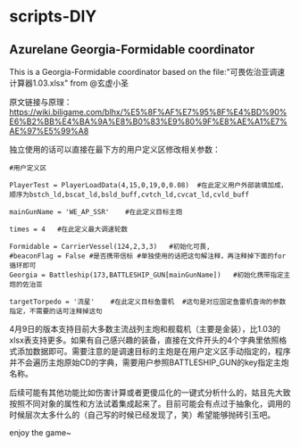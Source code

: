 # scripts-DIY
## Azurelane Georgia-Formidable coordinator

This is a Georgia-Formidable coordinator based on the file:"可畏佐治亚调速计算器1.03.xlsx" from @玄虚小圣

原文链接与原理：
    https://wiki.biligame.com/blhx/%E5%8F%AF%E7%95%8F%E4%BD%90%E6%B2%BB%E4%BA%9A%E8%B0%83%E9%80%9F%E8%AE%A1%E7%AE%97%E5%99%A8
    
独立使用的话可以直接在最下方的用户定义区修改相关参数：

    #用户定义区
    
    PlayerTest = PlayerLoadData(4,15,0,19,0,0.08)  #在此定义用户外部装填加成，顺序为bstch_ld,bscat_ld,bsld_buff,cvtch_ld,cvcat_ld,cvld_buff
    
    mainGunName = 'WE_AP_SSR'    #在此定义目标主炮
    
    times = 4   #在此定义最大调速轮数
    
    Formidable = CarrierVessel(124,2,3,3)   #初始化可畏,
    #beaconFlag = False	#是否携带信标 #单独使用的话把这句解注释，再注释掉下面的for循环即可
    Georgia = Battleship(173,BATTLESHIP_GUN[mainGunName])   #初始化携带指定主炮的佐治亚
    
    targetTorpedo = '流星'	#在此定义目标鱼雷机  #这句是对应固定鱼雷机查询的参数指定，不需要的话可注释掉这句
    

4月9日的版本支持目前大多数主流战列主炮和舰载机（主要是金装），比1.03的xlsx表支持更多。如果有自己感兴趣的装备，直接在文件开头的4个字典里依照格式添加数据即可。需要注意的是调速目标的主炮是在用户定义区手动指定的，程序并不会遍历主炮原始CD的字典，需要用户参照BATTLESHIP_GUN的key指定主炮名称。
    
后续可能有其他功能比如伤害计算或者更傻瓜化的一键式分析什么的，姑且先大致按照不同对象的属性和方法试着集成起来了。目前可能会有点过于抽象化，调用的时候层次太多什么的（自己写的时候已经发现了，笑）希望能够抛砖引玉吧。
    
enjoy the game~
